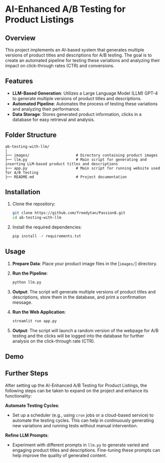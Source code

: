 # AI-Enhanced A/B Testing for Product Listings

## Overview

This project implements an AI-based system that generates multiple versions of product titles and descriptions for A/B testing. The goal is to create an automated pipeline for testing these variations and analyzing their impact on click-through rates (CTR) and conversions.

## Features

- **LLM-Based Generation**: Utilizes a Large Language Model (LLM) GPT-4 to generate multiple versions of product titles and descriptions.
- **Automated Pipeline**: Automates the process of testing these variations and analyzing their performance.
- **Data Storage**: Stores generated product information, clicks in a database for easy retrieval and analysis.

## Folder Structure
```
ab-testing-with-llm/
│
├── images/                     # Directory containing product images 
├── llm.py                      # Main script for generating and inserting LLM-based product titles and descriptions
├── app.py                      # Main script for running website used for A/B Testing
├── README.md                   # Project documentation
```
## Installation

1. Clone the repository:
    ```sh
    git clone https://github.com/freedytan/Passion8.git
    cd ab-testing-with-llm
    ```

2. Install the required dependencies:
    ```sh
    pip install -r requirements.txt
    ```

## Usage
1. **Prepare Data**: Place your product image files in the [`images/`] directory.

2. **Run the Pipeline**:
    ```sh
    python llm.py
    ```

3. **Output**: The script will generate multiple versions of product titles and descriptions, store them in the database, and print a confirmation message.

4. **Run the Web Application**:
    ```sh
    streamlit run app.py
    ```

5.  **Output**: The script will launch a random version of the webpage for A/B testing and the clicks will be logged into the database for further analysis on the click-through rate (CTR).

## Demo


## Further Steps

After setting up the AI-Enhanced A/B Testing for Product Listings, the following steps can be taken to expand on the project and enhance its functionality:

**Automate Testing Cycles**:
   - Set up a scheduler (e.g., using `cron` jobs or a cloud-based service) to automate the testing cycles. This can help in continuously generating new variations and running tests without manual intervention.

**Refine LLM Prompts**:
   - Experiment with different prompts in `llm.py` to generate varied and engaging product titles and descriptions. Fine-tuning these prompts can help improve the quality of generated content.



